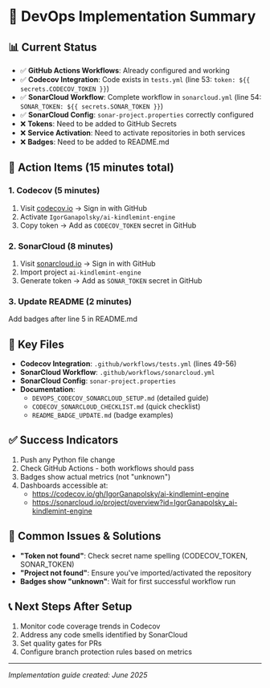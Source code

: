 # 🚀 DevOps Implementation Summary

## 📊 Current Status
- ✅ **GitHub Actions Workflows**: Already configured and working
- ✅ **Codecov Integration**: Code exists in `tests.yml` (line 53: `token: ${{ secrets.CODECOV_TOKEN }}`)
- ✅ **SonarCloud Workflow**: Complete workflow in `sonarcloud.yml` (line 54: `SONAR_TOKEN: ${{ secrets.SONAR_TOKEN }}`)
- ✅ **SonarCloud Config**: `sonar-project.properties` correctly configured
- ❌ **Tokens**: Need to be added to GitHub Secrets
- ❌ **Service Activation**: Need to activate repositories in both services
- ❌ **Badges**: Need to be added to README.md

## 🎯 Action Items (15 minutes total)

### 1. Codecov (5 minutes)
1. Visit [codecov.io](https://codecov.io) → Sign in with GitHub
2. Activate `IgorGanapolsky/ai-kindlemint-engine`
3. Copy token → Add as `CODECOV_TOKEN` secret in GitHub

### 2. SonarCloud (8 minutes)
1. Visit [sonarcloud.io](https://sonarcloud.io) → Sign in with GitHub
2. Import project `ai-kindlemint-engine`
3. Generate token → Add as `SONAR_TOKEN` secret in GitHub

### 3. Update README (2 minutes)
Add badges after line 5 in README.md

## 🔑 Key Files
- **Codecov Integration**: `.github/workflows/tests.yml` (lines 49-56)
- **SonarCloud Workflow**: `.github/workflows/sonarcloud.yml`
- **SonarCloud Config**: `sonar-project.properties`
- **Documentation**:
  - `DEVOPS_CODECOV_SONARCLOUD_SETUP.md` (detailed guide)
  - `CODECOV_SONARCLOUD_CHECKLIST.md` (quick checklist)
  - `README_BADGE_UPDATE.md` (badge examples)

## ✅ Success Indicators
1. Push any Python file change
2. Check GitHub Actions - both workflows should pass
3. Badges show actual metrics (not "unknown")
4. Dashboards accessible at:
   - https://codecov.io/gh/IgorGanapolsky/ai-kindlemint-engine
   - https://sonarcloud.io/project/overview?id=IgorGanapolsky_ai-kindlemint-engine

## 🚨 Common Issues & Solutions
- **"Token not found"**: Check secret name spelling (CODECOV_TOKEN, SONAR_TOKEN)
- **"Project not found"**: Ensure you've imported/activated the repository
- **Badges show "unknown"**: Wait for first successful workflow run

## 📞 Next Steps After Setup
1. Monitor code coverage trends in Codecov
2. Address any code smells identified by SonarCloud
3. Set quality gates for PRs
4. Configure branch protection rules based on metrics

---

*Implementation guide created: June 2025*
